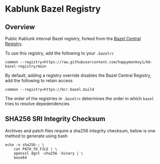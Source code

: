 # Kablunk Bazel Registry

## Overview

Public Kablunk internal Bazel registry, forked from the [Bazel Central Registry](https://github.com/bazelbuild/bazel-central-registry).

To use this registry, add the following to your `.bazelrc`
```
common --registry=https://raw.githubusercontent.com/happymonkey1/kb-bazel-registry/main
```

By default, adding a registry override disables the Bazel Central Registry, add the following to retain access
```
common --registry=https://bcr.bazel.build
```

The order of the registries in `.bazelrc` determines the order in which `bazel` tries to resolve depedendencies

## SHA256 SRI Integrity Checksum

Archives and patch files require a sha256 integrity checksum, below is one method to generate using bash
```
echo -n sha256-; \
    cat PATH_TO_FILE | \ 
    openssl dgst -sha256 -binary | \
    base64
```

